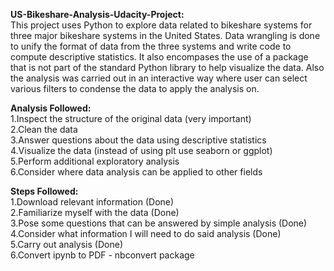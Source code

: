 **US-Bikeshare-Analysis-Udacity-Project:**<br />
This project uses Python to explore data related to bikeshare systems for three major bikeshare systems in the United States. Data wrangling is done to unify the format of data from the three systems and write code to compute descriptive statistics. It also encompases the use of a package that is not part of the standard Python library to help visualize the data.
Also the analysis was carried out in an interactive way where user can select various filters to condense the data to apply the analysis on.<br />

**Analysis Followed:**<br />
1.Inspect the structure of the original data (very important)<br />
2.Clean the data<br />
3.Answer questions about the data using descriptive statistics<br />
4.Visualize the data (instead of using plt use seaborn or ggplot)<br />
5.Perform additional exploratory analysis<br />
6.Consider where data analysis can be applied to other fields<br />

**Steps Followed:**<br />
1.Download relevant information (Done)<br />
2.Familiarize myself with the data (Done)<br />
3.Pose some questions that can be answered by simple analysis (Done)<br />
4.Consider what information I will need to do said analysis (Done)<br />
5.Carry out analysis (Done)<br />
6.Convert ipynb to PDF - nbconvert package<br />
